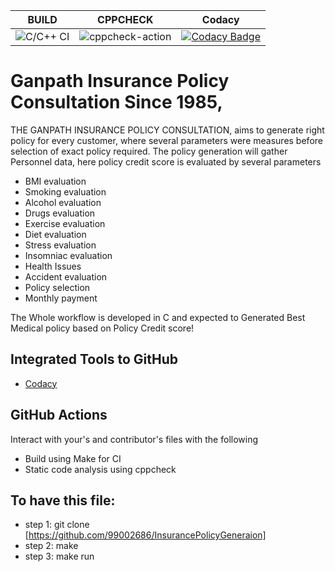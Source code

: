 |BUILD|CPPCHECK|Codacy|
|:--:|:--:|:--:|
|![C/C++ CI](https://github.com/99002686/InsurancePolicyGeneraion/workflows/C/C++%20CI/badge.svg)|![cppcheck-action](https://github.com/99002686/InsurancePolicyGeneraion/workflows/cppcheck-action/badge.svg)|[![Codacy Badge](https://api.codacy.com/project/badge/Grade/d6b6839baae2405886328b3d02a15f4f)](https://app.codacy.com/manual/99002686/InsurancePolicyGeneraion?utm_source=github.com&utm_medium=referral&utm_content=99002686/InsurancePolicyGeneraion&utm_campaign=Badge_Grade_Dashboard)|

# Ganpath Insurance Policy Consultation Since 1985, 

THE GANPATH INSURANCE POLICY CONSULTATION, aims to generate right policy for every customer, where several parameters were measures before selection of exact policy required. The policy generation will gather Personnel data, here policy credit score is evaluated by several parameters
  * BMI evaluation
  *	Smoking evaluation
  *	Alcohol evaluation
  *	Drugs evaluation
  *	Exercise evaluation
  *	Diet evaluation
  *	Stress evaluation
  *	Insomniac evaluation
  *	Health Issues
  *	Accident evaluation
  *	Policy selection
  *	 Monthly payment

The Whole workflow is developed in C and expected to Generated Best Medical policy based on Policy Credit score! 

## Integrated Tools to GitHub

  * [Codacy](https://www.codacy.com/)

## GitHub Actions

Interact with your's and contributor's files with the following 

  * Build using Make for CI
  * Static code analysis using cppcheck

## To have this file:

* step 1: git clone [https://github.com/99002686/InsurancePolicyGeneraion] 
* step 2:  make
* step 3: make run




